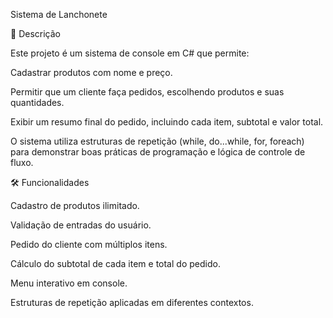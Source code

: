 Sistema de Lanchonete




📌 Descrição

Este projeto é um sistema de console em C# que permite:

Cadastrar produtos com nome e preço.

Permitir que um cliente faça pedidos, escolhendo produtos e suas quantidades.

Exibir um resumo final do pedido, incluindo cada item, subtotal e valor total.

O sistema utiliza estruturas de repetição (while, do...while, for, foreach) para demonstrar boas práticas de programação e lógica de controle de fluxo.

🛠 Funcionalidades

Cadastro de produtos ilimitado.

Validação de entradas do usuário.

Pedido do cliente com múltiplos itens.

Cálculo do subtotal de cada item e total do pedido.

Menu interativo em console.

Estruturas de repetição aplicadas em diferentes contextos.
